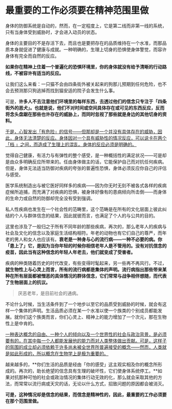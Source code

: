 # 最重要的工作必须要在精神范围里做

身体的防御系统是自动的，然而，在一定程度上，它是第二线而非第一线的系统，只有当身体受到威胁时，才会进入动员的状态。

身体的主要目的不是存活下去，而且也是要把存在的品质维持在一个水准，而那品质本身就促进了健康与成就。一种明确的，生理上切身的恐惧使身体警觉，而容许身体有完全而自然的反应。

**如果你在精神上住着一个普遍化的恐惧环境里，你的身体就没有给予清晰的行动路线，不被容许有适当的反应。**

让我们这么来看：一只猫不会由四条街外被关起来的狗那儿预期到任何危险，也不会去预测那只狗逃掉而找到猫安适的院子会发生什么事。

可是，**许多人不去注意他们环境里的每样东西，去透过他们的信念只专注于「四条街外的恶犬」。也就是说，他们不对时间或空间具体存在或可见的东西反应，反而将念头盘踞在那些也许存在的威胁上，而同时忽视了那些就是身边的其他切身的资料。**

<u>于是，心智发出「有危险」的信号——但那却是一个并没有具体存在的威胁，因此，身体无法清楚的反应。身体因对一个具有威胁性的情况反应，可以说卡在两个「档 」之间，而造成了生理上的混乱。身体的反应必须是明确的。</u>

觉得自己健康，有活力与有弹性的整个感受，是一种概括性的满足状况——可是却是由众多明确反应所带来的。任由身体做主的话，它能保护自己而对抗任何疾病。但是，身体无法适当防御对疾病的夸张的普遍性恐惧，身体必须反应你自己的评估与感受。

医学系统制造出与被它医好同样多的疾病——因为你无时无刻不被各式各样的疾病症候所追捕，而充满了对疾病的恐惧，被身体好像有的患病倾向所击倒——而身体的生命力或自然的防御却完全没有受到强调。

私人性疾病也发生在一个社会性的范畴里，这个范畴是在所有的文化层面上彼此纠结的个人与群体信念的结果，因此就彼而言，也满足了个人的与公共的目的。

这里也涉及了一般归之于所有不同年龄的那些疾病，再次的，那么老年人的疾病与社会及文化的信念以及家庭生活结构相符。年老的动物也有它们自己的尊严，而年老的男人和女人也应该有。**衰老是一种身与心的流行病——一种不必要的病。你「患上了」它，是因为当你年轻的时候你相信老年人是不管用的。没有对抗信念的疫苗，因此当有这种信念的年轻人年老去，他们就变成了受害者。**

疾病的种类随着历史的时代改变，有些变得时髦起来，另一些再不再风行。不过，**就生物性上与心灵上而言，所有的流行病都是集体的声明。流行病指出那些带来某种在所有层面都被憎恶的具体情况的群体信念，它们常常与战争相伴想随，而代表了生物层面上的抗议。**

> 厌恶老年，是目前社会的通病。

不论什么时候，当生活条件到了一个地步以至它的品质受到威胁的时候，就会有这样一个集体的声明。生活品质必须在某一个水准以使一个族类的个别成员都能发展。就你们这个族类而言，你们心灵上、精神上的能力增加了一个次元，那在生物性上是中肯的。

<u>一种表达概念的自由、一种个人的倾向以及一个世界性的社会与政治背景，是必须要有的，在其中每一个人都能发展他的能力而对人类整体做出贡献。可是，这样子的氛围的成立却必须依赖于许多尚未被全世界所普遍接受的概念——然而，人类就是如此形成的，所以概念在生物学上是极为重要的。</u>

越来越多的，**你们生活的品质是经由「你的感受」这主观实相及你的概念所形成的。再次的，助长绝望的信念具有生理的破坏性，它们使身体系统停工。**如果对抗那种可怕的社会或政治情况的集体行动无效的化，那么就会采取其他的方法，而常常以流行病或天灾的话，无论以什么方式，招致问题的原因都会被消灭。

**可是，这种情况却是信念的结果，而信念是精神性的，因此，最重要的工作必须要在那个范围里做。**